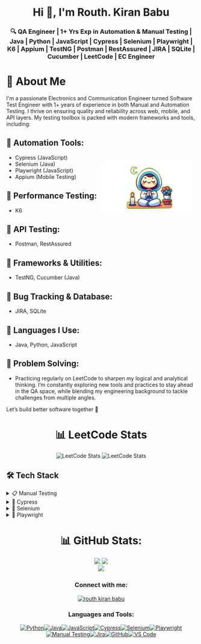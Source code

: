 <h1 align="center">Hi 👋, I'm Routh. Kiran Babu</h1>
<h3 align="center">🔍 QA Engineer | 1+ Yrs Exp in Automation & Manual Testing | Java | Python | JavaScript | Cypress | Selenium | Playwright | K6 | Appium | TestNG | Postman | RestAssured | JIRA | SQLite | Cucumber | LeetCode | EC Engineer</h3>

# 👋 About Me
I'm a passionate Electronics and Communication Engineer turned Software Test Engineer with 1+ years of experience in both Manual and Automation Testing. I thrive on ensuring quality and reliability across web, mobile, and API layers. My testing toolbox is packed with modern frameworks and tools, including:
## 🔹 Automation Tools:
 - Cypress (JavaScript)
 - Selenium (Java) <img align="right" alt="GIF" src="https://github.com/RouthKiranBabu/RouthKiranBabu/blob/main/imgif/gitgif.gif" width="250"/>
 - Playwright (JavaScript)
 - Appium (Mobile Testing)
## 🔹 Performance Testing:
 - K6
## 🔹 API Testing:
 - Postman, RestAssured
## 🔹 Frameworks & Utilities:
 - TestNG, Cucumber (Java)
## 🔹 Bug Tracking & Database:
 - JIRA, SQLite
## 🔹 Languages I Use:
 - Java, Python, JavaScript
## 🔹 Problem Solving:
 - Practicing regularly on LeetCode to sharpen my logical and analytical thinking.
I’m constantly exploring new tools and practices to stay ahead in the QA space, while blending my engineering background to tackle challenges from multiple angles.

Let’s build better software together 🚀

<div align = 'center'>
 
# 📊 LeetCode Stats
 ![LeetCode Stats](https://leetcard.jacoblin.cool/routhkiranbabu?theme=dark&font=baloo&ext=heatmap)
 ![LeetCode Stats](https://leetcard.jacoblin.cool/routhkiranbabu?ext=activity)



</div>

<div align = 'left'>

 <!--Ask to the ChatGPT
 can you provide the tech stack badges to add in the github readme for the manual testing where I have experience with jira, excel, SDLC and STLC, functional and non functional, regression testing-->
## 🛠️ Tech Stack
<details>
 <summary>📋 Manual Testing</summary>
<div align='center'>
 
![Manual Testing](https://img.shields.io/badge/Testing-Manual%20Testing-blue?style=for-the-badge&logo=testing-library)
![JIRA](https://img.shields.io/badge/Tool-JIRA-0052CC?style=for-the-badge&logo=jira)
![Excel](https://img.shields.io/badge/Tool-Microsoft%20Excel-217346?style=for-the-badge&logo=microsoft-excel&logoColor=white)
![SDLC](https://img.shields.io/badge/Process-SDLC-blueviolet?style=for-the-badge)
![STLC](https://img.shields.io/badge/Process-STLC-ff69b4?style=for-the-badge)
![Functional Testing](https://img.shields.io/badge/Type-Functional%20Testing-success?style=for-the-badge)
![Non-Functional Testing](https://img.shields.io/badge/Type-Non--Functional%20Testing-critical?style=for-the-badge)
![Regression Testing](https://img.shields.io/badge/Type-Regression%20Testing-orange?style=for-the-badge)
<div>
</details>

<details>
 <summary>🤖 Cypress</summary>
<div align='center'>
 
![Cypress](https://img.shields.io/badge/Cypress-17202C?style=for-the-badge&logo=cypress&logoColor=white)
![JavaScript](https://img.shields.io/badge/JavaScript-F7DF1E?style=for-the-badge&logo=javascript&logoColor=black)
![Node.js](https://img.shields.io/badge/Node.js-339933?style=for-the-badge&logo=nodedotjs&logoColor=white)
![Mocha](https://img.shields.io/badge/Mocha-8D6748?style=for-the-badge&logo=mocha&logoColor=white)
![Chai](https://img.shields.io/badge/Chai-A30701?style=for-the-badge&logo=chai&logoColor=white)
![Git](https://img.shields.io/badge/Git-F05032?style=for-the-badge&logo=git&logoColor=white)
![GitHub](https://img.shields.io/badge/GitHub-100000?style=for-the-badge&logo=github&logoColor=white)
![Visual Studio Code](https://img.shields.io/badge/VS_Code-007ACC?style=for-the-badge&logo=visual-studio-code&logoColor=white)
![JSON](https://img.shields.io/badge/JSON-292929?style=for-the-badge&logo=json&logoColor=white)
![Postman](https://img.shields.io/badge/Postman-FF6C37?style=for-the-badge&logo=postman&logoColor=white)
<div>
</details>

<details>
 <summary>🤖 Selenium</summary>
<div align='center'>

 ![Java](https://img.shields.io/badge/Java-ED8B00?style=for-the-badge&logo=java&logoColor=white)
![Selenium](https://img.shields.io/badge/Selenium-43B02A?style=for-the-badge&logo=selenium&logoColor=white)
![TestNG](https://img.shields.io/badge/TestNG-FF6C37?style=for-the-badge&logo=testing-library&logoColor=white)
![Maven](https://img.shields.io/badge/Maven-C71A36?style=for-the-badge&logo=apachemaven&logoColor=white)
![Git](https://img.shields.io/badge/Git-F05032?style=for-the-badge&logo=git&logoColor=white)
![GitHub](https://img.shields.io/badge/GitHub-181717?style=for-the-badge&logo=github&logoColor=white)
![IntelliJ IDEA](https://img.shields.io/badge/IntelliJIDEA-000000?style=for-the-badge&logo=intellijidea&logoColor=white)
![Apache POI](https://img.shields.io/badge/Apache%20POI-30758F?style=for-the-badge&logo=apache&logoColor=white)
![Extent Reports](https://img.shields.io/badge/Extent--Reports-3C3C3C?style=for-the-badge&logo=report&logoColor=white)
<div>
</details>

<details>
 <summary>🤖 Playwright</summary>
<div align='center'>

![Playwright](https://img.shields.io/badge/Playwright-%23E60073?style=for-the-badge&logo=playwright&logoColor=white)
![JavaScript](https://img.shields.io/badge/JavaScript-F7DF1E?style=for-the-badge&logo=javascript&logoColor=black)
![TypeScript](https://img.shields.io/badge/TypeScript-007ACC?style=for-the-badge&logo=typescript&logoColor=white)
![Node.js](https://img.shields.io/badge/Node.js-339933?style=for-the-badge&logo=nodedotjs&logoColor=white)
![NPM](https://img.shields.io/badge/NPM-CB3837?style=for-the-badge&logo=npm&logoColor=white)
![Visual Studio Code](https://img.shields.io/badge/VSCode-0078d7?style=for-the-badge&logo=visualstudiocode&logoColor=white)
![Git](https://img.shields.io/badge/Git-F05032?style=for-the-badge&logo=git&logoColor=white)
![GitHub](https://img.shields.io/badge/GitHub-181717?style=for-the-badge&logo=github&logoColor=white)
![Testing](https://img.shields.io/badge/End--to--End%20Testing-999999?style=for-the-badge&logo=testinglibrary&logoColor=white)

<div>
</details>
 
</div>

<div align='center'>
 
# 📊 GitHub Stats:
<!--Stats Stays side by side-->
![](https://github-readme-stats.vercel.app/api?username=RouthKiranBabu&theme=dark&hide_border=false&include_all_commits=false&count_private=false)
![](https://github-readme-streak-stats.herokuapp.com/?user=RouthKiranBabu&theme=dark&hide_border=false)<br/>![](https://github-readme-stats.vercel.app/api/top-langs/?username=RouthKiranBabu&theme=dark&hide_border=false&include_all_commits=false&count_private=false&layout=compact)
</div>
</div>

<h3 align="center">Connect with me:</h3>
<p align="center">
<a href="https://www.linkedin.com/in/routhkiranbabu/" target="blank"><img align="center" src="https://raw.githubusercontent.com/rahuldkjain/github-profile-readme-generator/master/src/images/icons/Social/linked-in-alt.svg" alt="routh kiran babu" height="30" width="40" /></a>
</p>

<h3 align="center">Languages and Tools:</h3>
<p align="center"> <!--<a href="https://www.cypress.io" target="_blank" rel="noreferrer"> <img src="https://raw.githubusercontent.com/simple-icons/simple-icons/6e46ec1fc23b60c8fd0d2f2ff46db82e16dbd75f/icons/cypress.svg" alt="cypress" width="40" height="40"/> </a> <a href="https://git-scm.com/" target="_blank" rel="noreferrer"> <img src="https://www.vectorlogo.zone/logos/git-scm/git-scm-icon.svg" alt="git" width="40" height="40"/> </a> <a href="https://www.java.com" target="_blank" rel="noreferrer"> <img src="https://raw.githubusercontent.com/devicons/devicon/master/icons/java/java-original.svg" alt="java" width="40" height="40"/> </a> <a href="https://developer.mozilla.org/en-US/docs/Web/JavaScript" target="_blank" rel="noreferrer"> <img src="https://raw.githubusercontent.com/devicons/devicon/master/icons/javascript/javascript-original.svg" alt="javascript" width="40" height="40"/> </a> <a href="https://mochajs.org" target="_blank" rel="noreferrer"> <img src="https://www.vectorlogo.zone/logos/mochajs/mochajs-icon.svg" alt="mocha" width="40" height="40"/> </a> <a href="https://www.python.org" target="_blank" rel="noreferrer"> <img src="https://raw.githubusercontent.com/devicons/devicon/master/icons/python/python-original.svg" alt="python" width="40" height="40"/> </a> <a href="https://www.selenium.dev" target="_blank" rel="noreferrer"> <img src="https://raw.githubusercontent.com/detain/svg-logos/780f25886640cef088af994181646db2f6b1a3f8/svg/selenium-logo.svg" alt="selenium" width="40" height="40"/> </a> 
 -->
<!-- Python --><a href = "https://www.python.org/"><img src="https://cdn.jsdelivr.net/gh/devicons/devicon/icons/python/python-original.svg" alt="Python" width="40" height="40"/></a><!-- Java --><a href = "https://www.oracle.com/java/"><img src="https://cdn.jsdelivr.net/gh/devicons/devicon/icons/java/java-original.svg" alt="Java" width="40" height="40"/></a><!-- JavaScript --><a href = "https://developer.mozilla.org/en-US/docs/Web/JavaScript"><img src="https://cdn.jsdelivr.net/gh/devicons/devicon/icons/javascript/javascript-original.svg" alt="JavaScript" width="40" height="40"/></a><!-- Cypress --><a href = "https://www.cypress.io"><img src="https://cdn.jsdelivr.net/gh/devicons/devicon/icons/cypressio/cypressio-original.svg" alt="Cypress" width="40" height="40"/></a><!-- Selenium --><a href = "https://www.selenium.dev"><img src="https://cdn.jsdelivr.net/gh/devicons/devicon/icons/selenium/selenium-original.svg" alt="Selenium" width="40" height="40"/></a><!-- Playwright --><a href = "https://playwright.dev"><img src="https://playwright.dev/img/playwright-logo.svg" alt="Playwright" width="40" height="40"/></a><!-- Manual Testing (No specific logo, using checkmark emoji) --><a href = "https://www.guru99.com/manual-testing.html"><img src="https://img.icons8.com/ios-filled/50/000000/inspection.png" alt="Manual Testing" width="40" height="40"/></a><!-- Jira --><a href = "https://www.atlassian.com/software/jira"><img src="https://cdn.jsdelivr.net/gh/devicons/devicon/icons/jira/jira-original.svg" alt="Jira" width="40" height="40"/></a><!-- GitHub --><a href = "https://github.com"><img src="https://cdn.jsdelivr.net/gh/devicons/devicon/icons/github/github-original.svg" alt="GitHub" width="40" height="40"/></a><!-- Visual Studio Code --><a href = "https://code.visualstudio.com"><img src="https://cdn.jsdelivr.net/gh/devicons/devicon/icons/vscode/vscode-original.svg" alt="VS Code" width="40" height="40"/></a>
</p>


<!--
**RouthKiranBabu/RouthKiranBabu** is a ✨ _special_ ✨ repository because its `README.md` (this file) appears on your GitHub profile.

Here are some ideas to get you started:

- 🔭 I’m currently working on ...
- 🌱 I’m currently learning ...
- 👯 I’m looking to collaborate on ...
- 🤔 I’m looking for help with ...
- 💬 Ask me about ...
- 📫 How to reach me: ...
- 😄 Pronouns: ...
- ⚡ Fun fact: ...
-->
